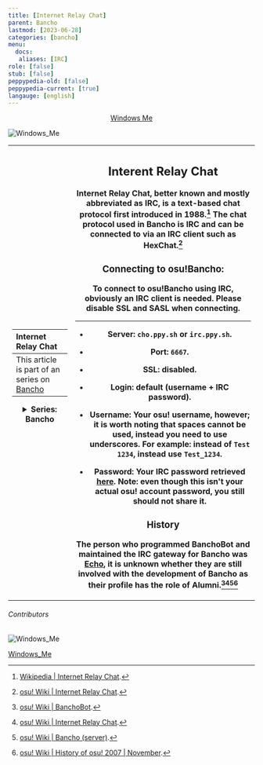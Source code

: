 ```yaml
---
title: [Internet Relay Chat]
parent: Bancho
lastmod: [2023-06-28]
categories: [bancho]
menu:
  docs:
   aliases: [IRC]
role: [false]
stub: [false]
peppypedia-old: [false]
peppypedia-current: [true]
langauge: [english]
---
```

<t><center>[Windows Me](https://osu.ppy.sh/users/28893698)</center>
<link rel="stylesheet" href="../profile.css"></t>

![Windows_Me](https://a.ppy.sh/28893698_q.jpeg#author "Windows_Me")

<p hidden> I am aware of the multiple grammar issues present in this article, as it was somewhat rushed and I'm too lazy right now to be bothered (slightly because I didn't sleep at all last night).</p>
<table>
<tbody><tr>
<th>

| Internet Relay Chat    |
|:---------------------------|
| This article is part of an series on [Bancho](.../Bancho.md) |
<details>
<summary>Series: Bancho</summary>
<br>

[Internet Relay Chat](.)

[BanchoBot](./BanchoBot.md)

</details>

</th><th>

## Interent Relay Chat

Internet Relay Chat, better known and mostly abbreviated as IRC, is a text-based chat protocol first introduced in 1988.[^1] The chat protocol used in Bancho is IRC and can be connected to via an IRC client such as HexChat.[^2]

### Connecting to osu!Bancho:

To connect to osu!Bancho using IRC, obviously an IRC client is needed. Please disable SSL and SASL when connecting.
___

- Server: `cho.ppy.sh` or `irc.ppy.sh`.

- Port: `6667`.

- SSL: disabled.

- Login: default (username + IRC password).

- Username: Your osu! username, however; it is worth noting that spaces cannot be used, instead you need to use underscores. For example: instead of `Test 1234`, instead use `Test_1234`. 

- Password: Your IRC password retrieved [here](https://osu.ppy.sh/home/account/edit#legacy-api). Note: even though this isn't your actual osu! account password, you still should not share it.

### History

The person who programmed BanchoBot and maintained the IRC gateway for Bancho was [Echo](https://osu.ppy.sh/users/431), it is unknown whether they are still involved with the development of Bancho as their profile has the role of Alumni.[^3][^2][^4][^5]

</table>
</tbody></tr>
</th>

[^1]: [Wikipedia | Internet Relay Chat](https://en.wikipedia.org/wiki/Internet_Relay_Chat).

[^2]: [osu! Wiki | Internet Relay Chat](https://osu.ppy.sh/wiki/en/Community/Internet_Relay_Chat).

[^3]: [osu! Wiki | BanchoBot](https://osu.ppy.sh/wiki/en/BanchoBot).

[^4]: [osu! Wiki | Bancho (server)](https://osu.ppy.sh/wiki/en/Bancho_(server)).

[^5]: [osu! Wiki | History of osu! 2007 | November](https://osu.ppy.sh/wiki/en/History_of_osu!/2007#november).

###### Contributors

<link rel="stylesheet" href="../users/contributor.css">
 
![Windows_Me](https://a.ppy.sh/28893698_q.jpeg#contributor)
  
[Windows_Me](https://osu.ppy.sh/u/Windows_Me)
